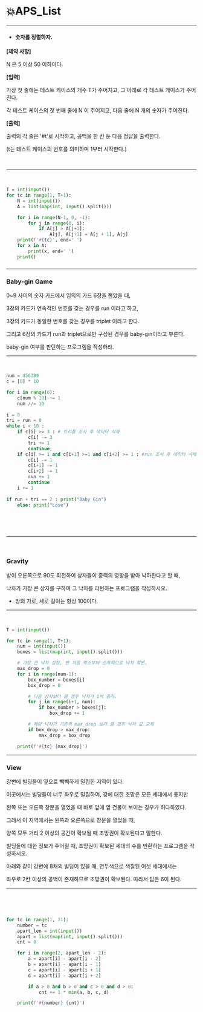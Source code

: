 # :boom:APS_List

---



- #### 숫자를 정렬하자.			

**[제약 사항]**

N 은 5 이상 50 이하이다.


**[입력]**

가장 첫 줄에는 테스트 케이스의 개수 T가 주어지고, 그 아래로 각 테스트 케이스가 주어진다.

각 테스트 케이스의 첫 번째 줄에 N 이 주어지고, 다음 줄에 N 개의 숫자가 주어진다.



**[출력]**

출력의 각 줄은 '#t'로 시작하고, 공백을 한 칸 둔 다음 정답을 출력한다.

(t는 테스트 케이스의 번호를 의미하며 1부터 시작한다.)		

​																																														

---

​																																					

```python
T = int(input())
for tc in range(1, T+1):
    N = int(input())
    A = list(map(int, input().split()))

    for i in range(N-1, 0, -1):
        for j in range(0, i):
            if A[j] > A[j+1]:
                A[j], A[j+1] = A[j + 1], A[j]
    print(f'#{tc}', end=' ')
    for x in A:
        print(x, end=' ')
    print()
```

##### 																												





---



### Baby-gin Game

0~9 사이의 숫자 카드에서 임의의 카드 6장을 뽑았을 때, 

3장의 카드가 연속적인 번호를 갖는 경우를 run 이라고 하고, 

3장의 카드가 동일한 번호를 갖는 경우를 triplet 이라고 한다.

그리고 6장의 카드가 run과 triplet으로만 구성된 경우를 baby-gin이라고 부른다.

baby-gin 여부를 판단하는 프로그램을 작성하라.



---

​																									

```python
num = 456789
c = [0] * 10

for i in range(6):
    c[num % 10] += 1
    num //= 10
    
i = 0
tri = run = 0
while i < 10 :
    if c[i] >= 3 : # 트리플 조사 후 데이터 삭제
        c[i] -= 3
        tri += 1
        continue;
    if c[i] >= 1 and c[i+1] >=1 and c[i+2] >= 1 : #run 조사 후 데이터 삭제
        c[i] -= 1
        c[i+1] -= 1
        c[i+2] -= 1
        run += 1
        continue
    i += 1
    
if run + tri == 2 : print("Baby Gin")
    else: print("Lose")
```

​																										

​																			

---

​																						

### Gravity

방이 오른쪽으로 90도 회전하여 상자들이 중력의 영향을 받아 낙하한다고 할 때, 

낙차가 가장 큰 상자를 구하여 그 낙차를 리턴하는 프로그램을 작성하시오.

- 방의 가로, 세로 길이는 항상 100이다.



---

​																			

```python
T = int(input())

for tc in range(1, T+1):
    num = int(input())
    boxes = list(map(int, input().split()))

    # 가장 큰 낙차 설정, 맨 처음 박스부터 순차적으로 낙차 확인.
    max_drop = 0
    for i in range(num-1):
        box_number = boxes[i]
        box_drop = 0

        # 다음 상자보다 클 경우 낙차가 1씩 증가.
        for j in range(i+1, num):
            if box_number > boxes[j]:
                box_drop += 1

        # 해당 낙차가 기존의 max_drop 보다 클 경우 낙차 값 교체
        if box_drop > max_drop:
            max_drop = box_drop

    print(f'#{tc} {max_drop}')
```



---



### 	View

강변에 빌딩들이 옆으로 빽빽하게 밀집한 지역이 있다.

이곳에서는 빌딩들이 너무 좌우로 밀집하여, 강에 대한 조망은 모든 세대에서 좋지만 

왼쪽 또는 오른쪽 창문을 열었을 때 바로 앞에 옆 건물이 보이는 경우가 허다하였다.

그래서 이 지역에서는 왼쪽과 오른쪽으로 창문을 열었을 때, 

양쪽 모두 거리 2 이상의 공간이 확보될 때 조망권이 확보된다고 말한다.

빌딩들에 대한 정보가 주어질 때, 조망권이 확보된 세대의 수를 반환하는 프로그램을 작성하시오.

아래와 같이 강변에 8채의 빌딩이 있을 때, 연두색으로 색칠된 여섯 세대에서는 

좌우로 2칸 이상의 공백이 존재하므로 조망권이 확보된다. 따라서 답은 6이 된다.

---

​							

​																																	

```python
for tc in range(1, 11):
    number = tc
    apart_len = int(input())
    apart = list(map(int, input().split()))
    cnt = 0

    for i in range(2, apart_len - 2):
        a = apart[i] - apart[i - 2]
        b = apart[i] - apart[i - 1]
        c = apart[i] - apart[i + 1]
        d = apart[i] - apart[i + 2]

        if a > 0 and b > 0 and c > 0 and d > 0:
            cnt += 1 * min(a, b, c, d)

    print(f'#{number} {cnt}')
```

